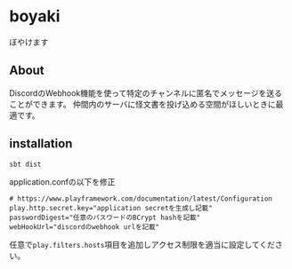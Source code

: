 # boyaki
ぼやけます

## About
DiscordのWebhook機能を使って特定のチャンネルに匿名でメッセージを送ることができます。
仲間内のサーバに怪文書を投げ込める空間がほしいときに最適です。

## installation
```
sbt dist
```
application.confの以下を修正
```
# https://www.playframework.com/documentation/latest/Configuration
play.http.secret.key="application secretを生成し記載"
passwordDigest="任意のパスワードのBCrypt hashを記載"
webHookUrl="discordのwebhook urlを記載"
```
任意で`play.filters.hosts`項目を追加しアクセス制限を適当に設定してください。

